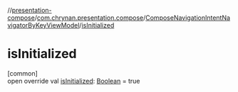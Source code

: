 //[presentation-compose](../../../index.md)/[com.chrynan.presentation.compose](../index.md)/[ComposeNavigationIntentNavigatorByKeyViewModel](index.md)/[isInitialized](is-initialized.md)

# isInitialized

[common]\
open override val [isInitialized](is-initialized.md): [Boolean](https://kotlinlang.org/api/latest/jvm/stdlib/kotlin/-boolean/index.html) = true
